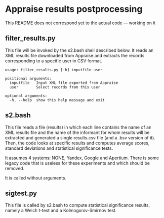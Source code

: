 # Appraise results postprocessing

This README does not correspond yet to the actual code — working on it

## filter_results.py

This file will be invoked by the s2.bash shell described below. It reads an XML results file downloaded from Appraise and extracts the records corresponding to a specific user in CSV format.

``` 
usage: filter_results.py [-h] inputfile user

positional arguments:
  inputfile   Input XML file exported from Appraise
  user        Select records from this user

optional arguments:
  -h, --help  show this help message and exit
```

## s2.bash

This file reads a file (results) in which each line contains the name of an XML results file and the name of the informant for whom results will be extracted and generated a single results.csv file (and a .bsv version of it). Then, the code looks at specific results and computes average scores, standard deviations and statistical significance tests.

It assumes 4 systems: NONE, Yandex, Google and Apertium. There is some legacy code that is useless for these experiments and which should be removed.

It is called without arguments.

## sigtest.py

This file is called by s2.bash to compute statistical significance results, namely a Welch t-test and a Kolmogorov-Smirnov test.

